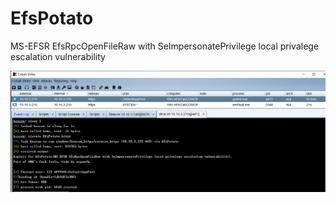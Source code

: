 # EfsPotato
MS-EFSR EfsRpcOpenFileRaw with SeImpersonatePrivilege local privalege escalation vulnerability

![](3.png)
